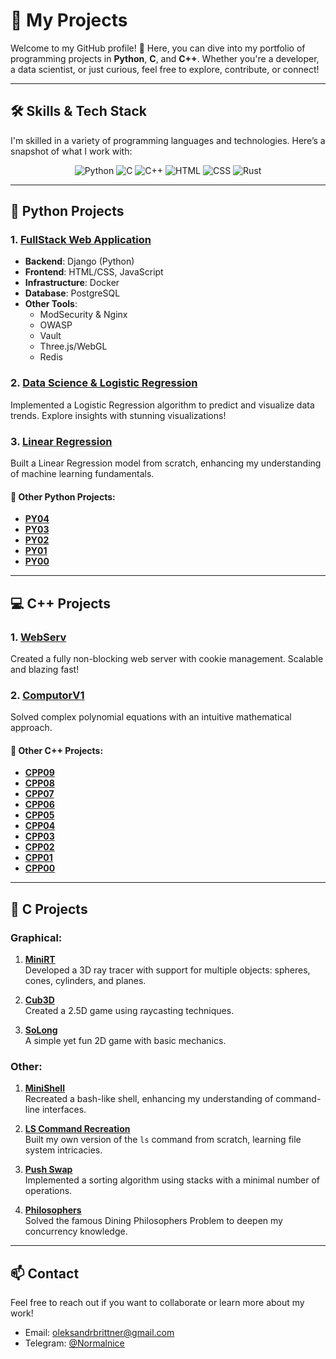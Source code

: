 # 🚀 My Projects

Welcome to my GitHub profile! 👋 Here, you can dive into my portfolio of programming projects in **Python**, **C**, and **C++**. Whether you're a developer, a data scientist, or just curious, feel free to explore, contribute, or connect!

---

## 🛠️ Skills & Tech Stack

I'm skilled in a variety of programming languages and technologies. Here’s a snapshot of what I work with:

<p align="center">
  <img src="https://img.shields.io/badge/Python-3776AB?style=flat&logo=python&logoColor=white" alt="Python" />
  <img src="https://img.shields.io/badge/C-00599C?style=flat&logo=c&logoColor=white" alt="C" />
  <img src="https://img.shields.io/badge/C%2B%2B-00599C?style=flat&logo=c%2B%2B&logoColor=white" alt="C++" />
  <img src="https://img.shields.io/badge/HTML5-E34F26?style=flat&logo=html5&logoColor=white" alt="HTML" />
  <img src="https://img.shields.io/badge/CSS3-1572B6?style=flat&logo=css3&logoColor=white" alt="CSS" />
  <img src="https://img.shields.io/badge/Rust-000000?style=flat&logo=rust&logoColor=white" alt="Rust" />
</p>

---

## 🐍 Python Projects

### 1. **[FullStack Web Application](https://github.com/oBritt/ft_transcendence)**  
   - **Backend**: Django (Python)  
   - **Frontend**: HTML/CSS, JavaScript  
   - **Infrastructure**: Docker  
   - **Database**: PostgreSQL  
   - **Other Tools**:  
     - ModSecurity & Nginx  
     - OWASP  
     - Vault  
     - Three.js/WebGL  
     - Redis

### 2. **[Data Science & Logistic Regression](https://github.com/oBritt/dslr)**  
   Implemented a Logistic Regression algorithm to predict and visualize data trends. Explore insights with stunning visualizations!

### 3. **[Linear Regression](https://github.com/oBritt/linear_regression)**  
   Built a Linear Regression model from scratch, enhancing my understanding of machine learning fundamentals.

#### 🔹 Other Python Projects:
- **[PY04](https://github.com/oBritt/PY04)**  
- **[PY03](https://github.com/oBritt/PY03)**  
- **[PY02](https://github.com/oBritt/PY02)**  
- **[PY01](https://github.com/oBritt/PY01)**  
- **[PY00](https://github.com/oBritt/PY00)**  

---

## 💻 C++ Projects

### 1. **[WebServ](https://github.com/oBritt/)**  
   Created a fully non-blocking web server with cookie management. Scalable and blazing fast!

### 2. **[ComputorV1](https://github.com/oBritt/Computor-v1/)**  
   Solved complex polynomial equations with an intuitive mathematical approach.

#### 🔹 Other C++ Projects:
- **[CPP09](https://github.com/oBritt/CPP09)**  
- **[CPP08](https://github.com/oBritt/CPP08)**  
- **[CPP07](https://github.com/oBritt/CPP07)**  
- **[CPP06](https://github.com/oBritt/CPP06)**  
- **[CPP05](https://github.com/oBritt/CPP05)**  
- **[CPP04](https://github.com/oBritt/CPP04)**  
- **[CPP03](https://github.com/oBritt/CPP03)**  
- **[CPP02](https://github.com/oBritt/CPP02)**  
- **[CPP01](https://github.com/oBritt/CPP01)**  
- **[CPP00](https://github.com/oBritt/CPP00)**  

---

## 🔧 C Projects

### Graphical:
1. **[MiniRT](https://github.com/oBritt/MiniRt)**  
   Developed a 3D ray tracer with support for multiple objects: spheres, cones, cylinders, and planes.
   
2. **[Cub3D](https://github.com/oBritt/Cub3d)**  
   Created a 2.5D game using raycasting techniques.

3. **[SoLong](https://github.com/oBritt/so_long)**  
   A simple yet fun 2D game with basic mechanics.

### Other:
1. **[MiniShell](https://github.com/oBritt/miniShell)**  
   Recreated a bash-like shell, enhancing my understanding of command-line interfaces.

2. **[LS Command Recreation](https://github.com/oBritt/ft_ls)**  
   Built my own version of the `ls` command from scratch, learning file system intricacies.

3. **[Push Swap](https://github.com/oBritt/push_swap/)**  
   Implemented a sorting algorithm using stacks with a minimal number of operations.

4. **[Philosophers](https://github.com/oBritt/philosophers)**  
   Solved the famous Dining Philosophers Problem to deepen my concurrency knowledge.

---

## 📫 Contact

Feel free to reach out if you want to collaborate or learn more about my work!  
- Email: [oleksandrbrittner@gmail.com](mailto:oleksandrbrittner@gmail.com)  
- Telegram: [@Normalnice](https://t.me/Normalnice)  
